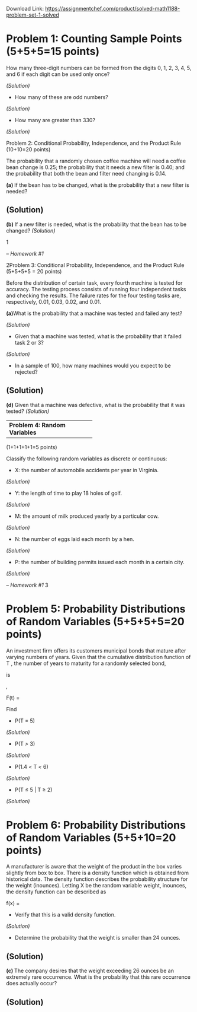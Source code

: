 Download Link: https://assignmentchef.com/product/solved-math1188-problem-set-1-solved
<br>
<h1>Problem 1: Counting Sample Points                                                                                                            (5+5+5=15 points)</h1>

How many three-digit numbers can be formed from the digits 0, 1, 2, 3, 4, 5, and 6 if each digit can be used only once?

<em>(Solution)</em>

<ul>

 <li>How many of these are odd numbers?</li>

</ul>

<em>(Solution)</em>

<ul>

 <li>How many are greater than 330?</li>

</ul>

<em>(Solution)</em>

Problem 2: Conditional Probability, Independence, and the Product Rule                                 (10+10=20 points)

The probability that a randomly chosen coffee machine will need a coffee bean change is 0.25; the probability that it needs a new filter is 0.40; and the probability that both the bean and filter need changing is 0.14.

<strong>(a) </strong>If the bean has to be changed, what is the probability that a new filter is needed?

<h2>(Solution)</h2>

<strong>(b) </strong>If a new filter is needed, what is the probability that the bean has to be changed? <em>(Solution)</em>

1

<em>– Homework #1                                                                                                                                                     </em>

<em>                                   </em>2Problem 3: Conditional Probability, Independence, and the Product Rule (5+5+5+5 = 20 points)

Before the distribution of certain task, every fourth machine is tested for accuracy. The testing process consists of running four independent tasks and checking the results. The failure rates for the four testing tasks are, respectively, 0.01, 0.03, 0.02, and 0.01.

<strong>(a)</strong>What is the probability that a machine was tested and failed any test?

<em>(Solution)</em>

<ul>

 <li>Given that a machine was tested, what is the probability that it failed task 2 or 3?</li>

</ul>

<em>(Solution)</em>

<ul>

 <li>In a sample of 100, how many machines would you expect to be rejected?</li>

</ul>

<h2>(Solution)</h2>

<strong>(d) </strong>Given that a machine was defective, what is the probability that it was tested? <em>(Solution)</em>

<table width="0">

 <tbody>

  <tr>

   <td width="217"><strong>Problem 4: Random Variables</strong></td>

  </tr>

 </tbody>

</table>

(1+1+1+1+1=5 points)

Classify the following random variables as discrete or continuous:

<ul>

 <li>X: the number of automobile accidents per year in Virginia.</li>

</ul>

<em>(Solution)</em>

<ul>

 <li>Y: the length of time to play 18 holes of golf.</li>

</ul>

<em>(Solution)</em>

<ul>

 <li>M: the amount of milk produced yearly by a particular cow.</li>

</ul>

<em>(Solution)</em>

<ul>

 <li>N: the number of eggs laid each month by a hen.</li>

</ul>

<em>(Solution)</em>

<ul>

 <li>P: the number of building permits issued each month in a certain city.</li>

</ul>

<em>(Solution)</em>

<em>– Homework #1                                                                                                                                                                                        </em>3

<h1>Problem 5: Probability Distributions of Random Variables                                                          (5+5+5+5=20 points)</h1>

An investment firm offers its customers municipal bonds that mature after varying numbers of years. Given that the cumulative distribution function of T , the number of years to maturity for a randomly selected bond,

is

<em>,</em>

F(t) =

Find

<ul>

 <li>P(T = 5)</li>

</ul>

<em>(Solution)</em>

<ul>

 <li>P(T <em>&gt; </em>3)</li>

</ul>

<em>(Solution)</em>

<ul>

 <li>P(1.4 <em>&lt; </em>T <em>&lt; </em>6)</li>

</ul>

<em>(Solution)</em>

<ul>

 <li>P(T ≤ 5 | T ≥ 2)</li>

</ul>

<em>(Solution)</em>

<h1>Problem 6: Probability Distributions of Random Variables                                                            (5+5+10=20 points)</h1>

A manufacturer is aware that the weight of the product in the box varies slightly from box to box. There is a density function which is obtained from historical data. The density function describes the probability structure for the weight (inounces). Letting X be the random variable weight, inounces, the density function can be described as

f(x) =

<ul>

 <li>Verify that this is a valid density function.</li>

</ul>

<em>(Solution)</em>

<ul>

 <li>Determine the probability that the weight is smaller than 24 ounces.</li>

</ul>

<h2>(Solution)</h2>

<strong>(c) </strong>The company desires that the weight exceeding 26 ounces be an extremely rare occurrence. What is the probability that this rare occurrence does actually occur?

<h2>(Solution)</h2>